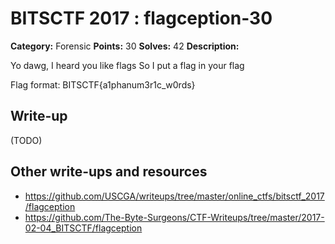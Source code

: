 # BITSCTF 2017 : flagception-30

**Category:** Forensic
**Points:** 30
**Solves:** 42
**Description:**

Yo dawg, I heard you like flags
So I put a flag in your flag

Flag format: BITSCTF{a1phanum3r1c_w0rds}


## Write-up

(TODO)

## Other write-ups and resources

* https://github.com/USCGA/writeups/tree/master/online_ctfs/bitsctf_2017/flagception
* https://github.com/The-Byte-Surgeons/CTF-Writeups/tree/master/2017-02-04_BITSCTF/flagception
